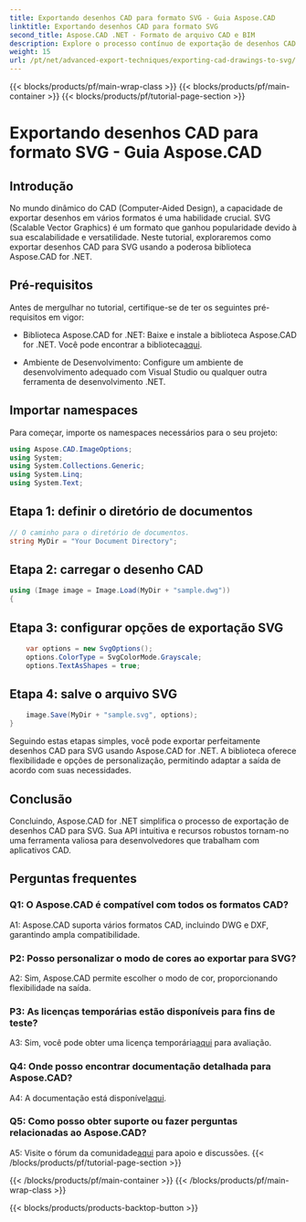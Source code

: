 ```yaml
---
title: Exportando desenhos CAD para formato SVG - Guia Aspose.CAD
linktitle: Exportando desenhos CAD para formato SVG
second_title: Aspose.CAD .NET - Formato de arquivo CAD e BIM
description: Explore o processo contínuo de exportação de desenhos CAD para SVG usando Aspose.CAD for .NET. Aprimore seu desenvolvimento CAD com flexibilidade e personalização.
weight: 15
url: /pt/net/advanced-export-techniques/exporting-cad-drawings-to-svg/
---
```


{{< blocks/products/pf/main-wrap-class >}}
{{< blocks/products/pf/main-container >}}
{{< blocks/products/pf/tutorial-page-section >}}

# Exportando desenhos CAD para formato SVG - Guia Aspose.CAD

## Introdução

No mundo dinâmico do CAD (Computer-Aided Design), a capacidade de exportar desenhos em vários formatos é uma habilidade crucial. SVG (Scalable Vector Graphics) é um formato que ganhou popularidade devido à sua escalabilidade e versatilidade. Neste tutorial, exploraremos como exportar desenhos CAD para SVG usando a poderosa biblioteca Aspose.CAD for .NET.

## Pré-requisitos

Antes de mergulhar no tutorial, certifique-se de ter os seguintes pré-requisitos em vigor:

-  Biblioteca Aspose.CAD for .NET: Baixe e instale a biblioteca Aspose.CAD for .NET. Você pode encontrar a biblioteca[aqui](https://releases.aspose.com/cad/net/).

- Ambiente de Desenvolvimento: Configure um ambiente de desenvolvimento adequado com Visual Studio ou qualquer outra ferramenta de desenvolvimento .NET.

## Importar namespaces

Para começar, importe os namespaces necessários para o seu projeto:

```csharp
using Aspose.CAD.ImageOptions;
using System;
using System.Collections.Generic;
using System.Linq;
using System.Text;
```

## Etapa 1: definir o diretório de documentos

```csharp
// O caminho para o diretório de documentos.
string MyDir = "Your Document Directory";
```

## Etapa 2: carregar o desenho CAD

```csharp
using (Image image = Image.Load(MyDir + "sample.dwg"))
{
```

## Etapa 3: configurar opções de exportação SVG

```csharp
    var options = new SvgOptions();
    options.ColorType = SvgColorMode.Grayscale;
    options.TextAsShapes = true;
```

## Etapa 4: salve o arquivo SVG

```csharp
    image.Save(MyDir + "sample.svg", options);
}
```

Seguindo estas etapas simples, você pode exportar perfeitamente desenhos CAD para SVG usando Aspose.CAD for .NET. A biblioteca oferece flexibilidade e opções de personalização, permitindo adaptar a saída de acordo com suas necessidades.

## Conclusão

Concluindo, Aspose.CAD for .NET simplifica o processo de exportação de desenhos CAD para SVG. Sua API intuitiva e recursos robustos tornam-no uma ferramenta valiosa para desenvolvedores que trabalham com aplicativos CAD.

## Perguntas frequentes

### Q1: O Aspose.CAD é compatível com todos os formatos CAD?

A1: Aspose.CAD suporta vários formatos CAD, incluindo DWG e DXF, garantindo ampla compatibilidade.

### P2: Posso personalizar o modo de cores ao exportar para SVG?

A2: Sim, Aspose.CAD permite escolher o modo de cor, proporcionando flexibilidade na saída.

### P3: As licenças temporárias estão disponíveis para fins de teste?

 A3: Sim, você pode obter uma licença temporária[aqui](https://purchase.aspose.com/temporary-license/) para avaliação.

### Q4: Onde posso encontrar documentação detalhada para Aspose.CAD?

 A4: A documentação está disponível[aqui](https://reference.aspose.com/cad/net/).

### Q5: Como posso obter suporte ou fazer perguntas relacionadas ao Aspose.CAD?

 A5: Visite o fórum da comunidade[aqui](https://forum.aspose.com/c/cad/19) para apoio e discussões.
{{< /blocks/products/pf/tutorial-page-section >}}

{{< /blocks/products/pf/main-container >}}
{{< /blocks/products/pf/main-wrap-class >}}

{{< blocks/products/products-backtop-button >}}

